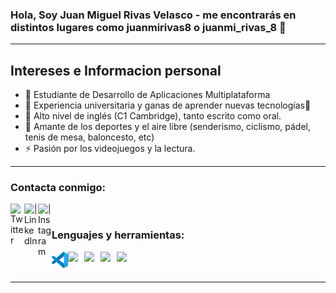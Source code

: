 ### Hola, Soy Juan Miguel Rivas Velasco - me encontrarás en distintos lugares como juanmirivas8 o juanmi_rivas_8 👋 

---

## Intereses e Informacion personal

- 🔭 Estudiante de Desarrollo de Aplicaciones Multiplataforma 
- 🌱 Experiencia universitaria y ganas de aprender nuevas tecnologías🤣
- 👯 Alto nivel de inglés (C1 Cambridge), tanto escrito como oral.
- 🥅 Amante de los deportes y el aire libre (senderismo, ciclismo, pádel, tenis de mesa, baloncesto, etc)
- ⚡ Pasión por los videojuegos y la lectura.

---
### Contacta conmigo:

[<img align="left" alt="Twitter" width="22px" src="https://cdn.jsdelivr.net/npm/simple-icons@v3/icons/twitter.svg" />][twitter] 
[<img align="left" alt=" | LinkedIn" width="22px" src="https://cdn.jsdelivr.net/npm/simple-icons@v3/icons/linkedin.svg" />][linkedin]
[<img align="left" alt="| Instagram" width="22px" src="https://cdn.jsdelivr.net/npm/simple-icons@v3/icons/instagram.svg" />][instagram]

<br />

### Lenguajes y herramientas:

<img align="left" width="26px" src="https://raw.githubusercontent.com/github/explore/80688e429a7d4ef2fca1e82350fe8e3517d3494d/topics/visual-studio-code/visual-studio-code.png" />

<img align="left" width="26px" src="https://2.bp.blogspot.com/-DrHDBZWMWC0/WyLLvXElCpI/AAAAAAAAACg/BpyMuVGLcaQJ3ur3HgsVqcgZ_di2-Qb1QCLcBGAs/s1600/c-plus-plus-logo.png" />

<img align="left" width="26px" src="https://cdn.worldvectorlogo.com/logos/eclipse-11.svg" />

<img align="left" width="26px" src="https://cdn-icons-png.flaticon.com/512/226/226777.png" />

<img align="left" width="70px" src="https://upload.wikimedia.org/wikipedia/commons/thumb/4/45/LaTeX_project_logo_bird.svg/1920px-LaTeX_project_logo_bird.svg.png" />
<br />
<br />

---

[twitter]: https://twitter.com/juanmi_rivas_8
[instagram]: https://www.instagram.com/juanmi_rivas_8/
[linkedin]: https://www.linkedin.com/in/juan-miguel-rivas-velasco-859380222/

